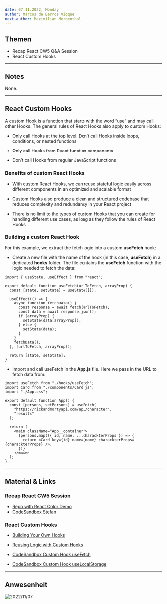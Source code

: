 ```yaml
---
date: 07.11.2022, Monday
author: Marcos de Barros Vioque
next-author: Maximilian Mergenthal
---
```


## Themen

- Recap React CW5 Q&A Session
- React Custom Hooks

---

## Notes

None.

---

## React Custom Hooks

A custom Hook is a function that starts with the word “use” and may call other Hooks. The general rules of React Hooks also apply to custom Hooks: 

- Only call Hooks at the top level. Don’t call Hooks inside loops, conditions, or nested functions

- Only call Hooks from React function components

- Don’t call Hooks from regular JavaScript functions


### Benefits of custom React Hooks

- With custom React Hooks, we can reuse stateful logic easily across different components in an optimized and scalable format

- Custom Hooks also produce a clean and structured codebase that reduces complexity and redundancy in your React project

- There is no limit to the types of custom Hooks that you can create for handling different use cases, as long as they follow the rules of React Hooks


### Building a custom React Hook

For this example, we extract the fetch logic into a custom <strong>useFetch</strong> hook: 

- Create a new file with the name of the hook (in this case, <strong>useFetch</strong>) in a dedicated <strong>hooks</strong> folder. The file contains the <strong>useFetch</strong> function with the logic needed to fetch the data:

```
import { useState, useEffect } from "react";

export default function useFetch(urlToFetch, arrayProp) {
  const [state, setState] = useState([]);

  useEffect(() => {
    async function fetchData() {
      const response = await fetch(urlToFetch);
      const data = await response.json();
      if (arrayProp) {
        setState(data[arrayProp]);
      } else {
        setState(data);
      }
    }
    fetchData();
  }, [urlToFetch, arrayProp]);

  return [state, setState];
}
```

- Import and call useFetch in the <strong>App.js</strong> file. Here we pass in the URL to fetch data from:

```
import useFetch from "./hooks/useFetch";
import Card from "./components/Card.js";
import "./App.css";

export default function App() {
  const [persons, setPersons] = useFetch(
    "https://rickandmortyapi.com/api/character",
    "results"
  );

  return (
    <main className="App__container">
      {persons.map(({ id, name, ...charackterProps }) => {
        return <Card key={id} name={name} charackterProps={charackterProps} />;
      })}
    </main>
  );
}
```

---

## Material & Links

### Recap React CW5 Session

- [Repo with React Color Demo](https://github.com/actyralf/react-color-demo)
- [CodeSandbox Stefan](https://codesandbox.io/s/ffm-web-22-1-react-input-oe2uo6?file=/src/App.js)

### React Custom Hooks

- [Building Your Own Hooks](https://reactjs.org/docs/hooks-custom.html)
- [Reusing Logic with Custom Hooks](https://beta.reactjs.org/learn/reusing-logic-with-custom-hooks)

- [CodeSandbox Custom Hook useFetch](https://codesandbox.io/s/ffm-web-22-1-customhooks-s4pcd8?file=/src/App.js)
- [CodeSandbox Custom Hook useLocalStorage](https://codesandbox.io/s/ffm-web-22-1-customhooks2-zbr8zv?file=/src/App.js)

---

## Anwesenheit

![2022/11/07](../images/2022-11-07.png)
